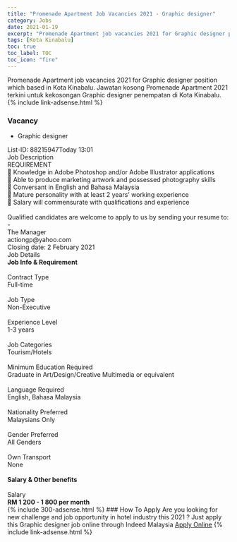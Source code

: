 ```yaml
---
title: "Promenade Apartment Job Vacancies 2021 - Graphic designer" 
category: Jobs 
date: 2021-01-19 
excerpt: "Promenade Apartment job vacancies 2021 for Graphic designer position which based in Kota Kinabalu. Jawatan kosong Promenade Apartment 2021 terkini untuk kekosongan Graphic designer penempatan di Kota Kinabalu" 
tags: [Kota Kinabalu] 
toc: true 
toc_label: TOC 
toc_icon: "fire" 
--- 
```


Promenade Apartment job vacancies 2021 for Graphic designer position which based in Kota Kinabalu. Jawatan kosong Promenade Apartment 2021 terkini untuk kekosongan Graphic designer penempatan di Kota Kinabalu. 
{% include link-adsense.html %} 
### Vacancy 
- Graphic designer 
<div><p></p><div><div>List-ID: 88215947Today 13:01</div>
<div><div>Job Description</div><div></div><div>
REQUIREMENT<br>
&#61607; Knowledge in Adobe Photoshop and/or Adobe Illustrator applications<br>
&#61607; Able to produce marketing artwork and possessed photography skills<br>
&#61607; Conversant in English and Bahasa Malaysia<br>
&#61607; Mature personality with at least 2 years&#8217; working experience<br>
&#61607; Salary will commensurate with qualifications and experience<br>
<br>
Qualified candidates are welcome to apply to us by sending your resume to: -<br>
The Manager<br>
actiongp@yahoo.com<br>
Closing date: 2 February 2021</div><div>
Job Details</div><div><div><div><div><div><b>
Job Info &amp; Requirement</b></div></div><br>
</div><div><div><div>
Contract Type</div><div><div>
Full-time</div></div></div><br>
<div><div>
Job Type</div><div><div>
Non-Executive</div></div></div><br>
<div><div>
Experience Level</div><div><div>
1-3 years</div></div></div><br>
<div><div>
Job Categories</div><div><div>
Tourism/Hotels</div></div></div><br>
<div><div>
Minimum Education Required</div><div><div>
Graduate in Art/Design/Creative Multimedia or equivalent</div></div></div><br>
<div><div>
Language Required</div><div><div>
English, Bahasa Malaysia</div></div></div><br>
<div><div>
Nationality Preferred</div><div><div>
Malaysians Only</div></div></div><br>
<div><div>
Gender Preferred</div><div><div>
All Genders</div></div></div><br>
<div><div>
Own Transport</div><div><div>
None</div></div></div><br>
</div></div><div><div><div><div><b>
Salary &amp; Other benefits</b></div></div><br>
</div><div><div>
Salary</div><div><b>
RM 1 200 - 1 800 per month</b></div></div></div></div></div></div></div> 
{% include 300-adsense.html %} 
### How To Apply 
Are you looking for new challenge and job opportunity in hotel industry this 2021 ?
Just apply this Graphic designer job online through Indeed Malaysia 
<a href="https://malaysia.indeed.com/viewjob?jk=c62845f5b699c610" class="btn btn--info" target="_blank" rel="nofollow noopenner">Apply Online</a> 
{% include link-adsense.html %} 